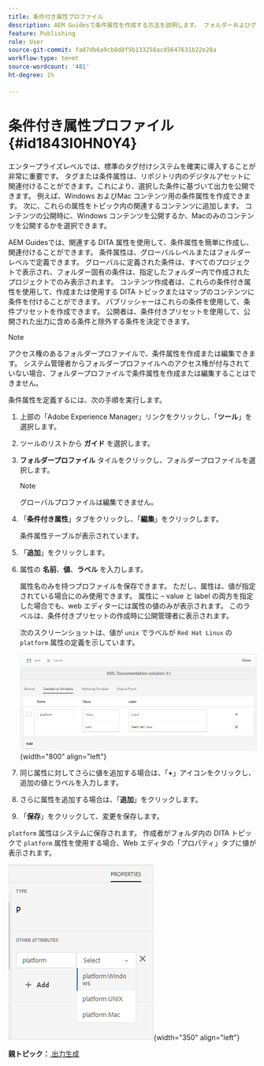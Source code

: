 ```yaml
---
title: 条件付き属性プロファイル
description: AEM Guidesで条件属性を作成する方法を説明します。 フォルダーおよびグローバルプロファイルで条件属性を使用して、コンテンツの条件を設定します。
feature: Publishing
role: User
source-git-commit: fa07db6a9cb8d8f5b133258acd5647631b22e28a
workflow-type: tm+mt
source-wordcount: '481'
ht-degree: 1%

---
```


# 条件付き属性プロファイル {#id1843I0HN0Y4}

エンタープライズレベルでは、標準のタグ付けシステムを確実に導入することが非常に重要です。 タグまたは条件属性は、リポジトリ内のデジタルアセットに関連付けることができます。これにより、選択した条件に基づいて出力を公開できます。 例えば、Windows およびMac コンテンツ用の条件属性を作成できます。 次に、これらの属性をトピック内の関連するコンテンツに追加します。 コンテンツの公開時に、Windows コンテンツを公開するか、Macのみのコンテンツを公開するかを選択できます。

AEM Guidesでは、関連する DITA 属性を使用して、条件属性を簡単に作成し、関連付けることができます。 条件属性は、グローバルレベルまたはフォルダーレベルで定義できます。 グローバルに定義された条件は、すべてのプロジェクトで表示され、フォルダー固有の条件は、指定したフォルダー内で作成されたプロジェクトでのみ表示されます。 コンテンツ作成者は、これらの条件付き属性を使用して、作成または使用する DITA トピックまたはマップのコンテンツに条件を付けることができます。 パブリッシャーはこれらの条件を使用して、条件プリセットを作成できます。 公開者は、条件付きプリセットを使用して、公開された出力に含める条件と除外する条件を決定できます。

>[!NOTE]
>
> アクセス権のあるフォルダープロファイルで、条件属性を作成または編集できます。 システム管理者からフォルダープロファイルへのアクセス権が付与されていない場合、フォルダープロファイルで条件属性を作成または編集することはできません。

条件属性を定義するには、次の手順を実行します。

1. 上部の「Adobe Experience Manager」リンクをクリックし、「**ツール**」を選択します。

1. ツールのリストから **ガイド** を選択します。

1. **フォルダープロファイル** タイルをクリックし、フォルダープロファイルを選択します。

   >[!NOTE]
   >
   > グローバルプロファイルは編集できません。

1. 「**条件付き属性**」タブをクリックし、「**編集**」をクリックします。

   条件属性テーブルが表示されています。

1. 「**追加**」をクリックします。

1. 属性の **名前**、**値**、**ラベル** を入力します。

   属性名のみを持つプロファイルを保存できます。 ただし、属性は、値が指定されている場合にのみ使用できます。 属性に – value と label の両方を指定した場合でも、web エディターには属性の値のみが表示されます。 このラベルは、条件付きプリセットの作成時に公開管理者に表示されます。

   次のスクリーンショットは、値が `unix` でラベルが `Red Hat Linux` の `platform` 属性の定義を示しています。

   ![](images/add-profile.png){width="800" align="left"}

1. 同じ属性に対してさらに値を追加する場合は、「**+**」アイコンをクリックし、追加の値とラベルを入力します。

1. さらに属性を追加する場合は、「**追加**」をクリックします。

1. 「**保存**」をクリックして、変更を保存します。


`platform` 属性はシステムに保存されます。 作成者がフォルダ内の DITA トピックで `platform` 属性を使用する場合、Web エディタの「プロパティ」タブに値が表示されます。

![](images/properties-tab.png){width="350" align="left"}

**親トピック：**[ 出力生成 ](generate-output.md)
